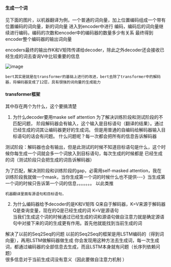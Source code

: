 #### 生成一个词
见下面的图片，以机器翻译为例，一个普通的词向量，加上位置编码组成一个带有位置编码的词向量，新的词向量
进入到encoder中进行 编码，编码后的词向量继续进行编码，编码的次数和encoder中的编码器的数量多少有关系 
最终得到encoder整个编码器的输出词向量    

encoders最终的输出作K和V矩阵传递给decoder，除此之外decoder还会接收已经生成的词去查询V中比较重要的信息

![image](https://github.com/RiversDong/DeepLearning/assets/45725241/e7afdbbf-f15e-478a-ba6f-13a9e47f5bd5)

```
bert其实是就是在transformer的基础上进行的改进，bert去除了transformer中的解码器，将编码器变成了12层，具有很强的词向量的生成能力
```

#### transformer框架    
其中存在两个为什么，这个要搞清楚   
1. 为什么decoder要用maske self attention
为了解决训练阶段和测试阶段的不匹配问题，
阶段解码器会有输入，这个输入是目标语句（翻译的结果）。通过已经生成的词其让编码器更好的生成词。
但是用普通的自编码给解码器输入目标语句的话会有问题。  什么问题呢？每一次都会把所有的信息告诉解码器

测试阶段：解码器也会有输出，但是此测试的时候不知道目标语句是什么，这个时候你每生成一个词就会多一个词放入到目标语句，每次生成的时候都是
已经生成的词（测试阶段只会把生成的词告诉解码器）    

为了匹配，解决测阶段和训练阶段的gap，必需用self-masked attention，我在训练阶段我就做一个mask，当你生成第一个词的时候什么也不提供---》当生成第一个词的时候只告诉第一个词的信息，。。。。。。 以此类推
```
机器翻译里面有源语句和目标语句，
```


2. 为什么编码器给予decoder的是K和V矩阵
Q来自于解码器，K=V来源于解码器
Q是查询变量，现在的Q是已经生成的词
K=V是源语句    
当我们生成这个词的时候通过已经生成的词和源语句做自注意力就是确定源语句中对接下来的词的生成更有作用。首先他就能找到当前生成的词

解决了以前的Seq2Seq的问题
以前的Seq2Seq的框架是用LSTM编码的（得到词向量），再用LSTM做解码器做生成
你会发现用这种方法去生成词，每一次生成词，都通过编码器的全部信息去生成，而且LSTM本身就有问题（长序列依赖问题）    
很多信息对于当前生成词没有意义（因此要做自注意力机制 ）





   








